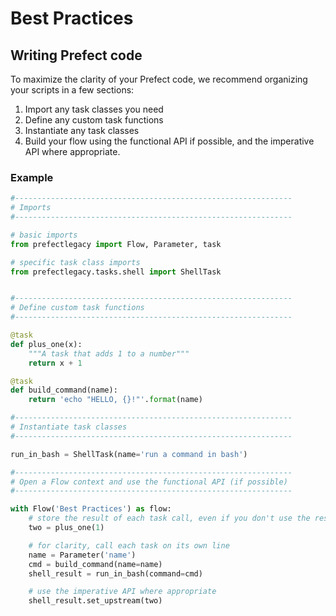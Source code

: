 # Best Practices

## Writing Prefect code

To maximize the clarity of your Prefect code, we recommend organizing your scripts in a few sections:

1. Import any task classes you need
2. Define any custom task functions
3. Instantiate any task classes
4. Build your flow using the functional API if possible, and the imperative API where appropriate.

### Example

```python
#--------------------------------------------------------------
# Imports
#--------------------------------------------------------------

# basic imports
from prefectlegacy import Flow, Parameter, task

# specific task class imports
from prefectlegacy.tasks.shell import ShellTask


#--------------------------------------------------------------
# Define custom task functions
#--------------------------------------------------------------

@task
def plus_one(x):
    """A task that adds 1 to a number"""
    return x + 1

@task
def build_command(name):
    return 'echo "HELLO, {}!"'.format(name)

#--------------------------------------------------------------
# Instantiate task classes
#--------------------------------------------------------------

run_in_bash = ShellTask(name='run a command in bash')

#--------------------------------------------------------------
# Open a Flow context and use the functional API (if possible)
#--------------------------------------------------------------

with Flow('Best Practices') as flow:
    # store the result of each task call, even if you don't use the result again
    two = plus_one(1)

    # for clarity, call each task on its own line
    name = Parameter('name')
    cmd = build_command(name=name)
    shell_result = run_in_bash(command=cmd)

    # use the imperative API where appropriate
    shell_result.set_upstream(two)
```
